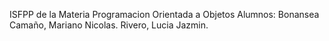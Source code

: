 ISFPP de la Materia Programacion Orientada a Objetos 
Alumnos:
Bonansea Camaño, Mariano Nicolas.
Rivero, Lucia Jazmin.